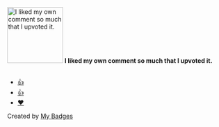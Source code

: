 <img src="https://my-badges.github.io/my-badges/self-upvote.png" alt="I liked my own comment so much that I upvoted it." title="I liked my own comment so much that I upvoted it." width="128">
<strong>I liked my own comment so much that I upvoted it.</strong>
<br><br>

* <a href="https://github.com/FerretDB/FerretDB/issues/176">👍</a>
* <a href="https://github.com/FerretDB/FerretDB/issues/177">👍</a>
* <a href="https://github.com/avelino/awesome-go/pull/958">❤️</a>


Created by <a href="https://github.com/my-badges/my-badges">My Badges</a>